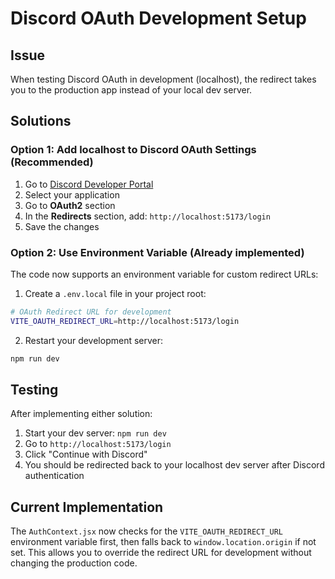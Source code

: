 # Discord OAuth Development Setup

## Issue
When testing Discord OAuth in development (localhost), the redirect takes you to the production app instead of your local dev server.

## Solutions

### Option 1: Add localhost to Discord OAuth Settings (Recommended)

1. Go to [Discord Developer Portal](https://discord.com/developers/applications)
2. Select your application
3. Go to **OAuth2** section
4. In the **Redirects** section, add: `http://localhost:5173/login`
5. Save the changes

### Option 2: Use Environment Variable (Already implemented)

The code now supports an environment variable for custom redirect URLs:

1. Create a `.env.local` file in your project root:
```bash
# OAuth Redirect URL for development
VITE_OAUTH_REDIRECT_URL=http://localhost:5173/login
```

2. Restart your development server:
```bash
npm run dev
```

## Testing

After implementing either solution:
1. Start your dev server: `npm run dev`
2. Go to `http://localhost:5173/login`
3. Click "Continue with Discord"
4. You should be redirected back to your localhost dev server after Discord authentication

## Current Implementation

The `AuthContext.jsx` now checks for the `VITE_OAUTH_REDIRECT_URL` environment variable first, then falls back to `window.location.origin` if not set. This allows you to override the redirect URL for development without changing the production code.
